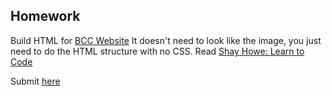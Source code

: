 ## Homework

Build HTML for [BCC Website](https://communitytaught.org/img/resources/bbc-image.png) It doesn't need to look like the image, you just need to do the HTML structure with no CSS.
Read [Shay Howe: Learn to Code](https://learn.shayhowe.com/html-css/)

Submit [here](https://docs.google.com/forms/d/e/1FAIpQLSdaJp29KiYsSitDL7JEDbsSiu_9KbRC_Ya4grw3Q8T2C1_BmA/viewform)
